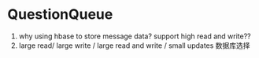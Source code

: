 # QuestionQueue

1. why using hbase to store message data? support high read and write?? 
2. large read/ large write / large read and write / small updates 数据库选择